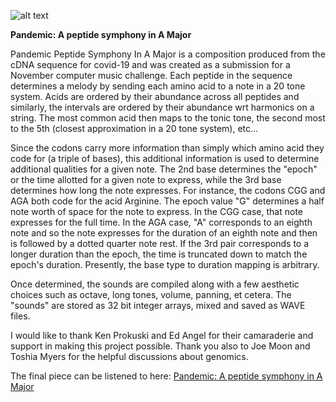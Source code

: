 ![alt text](https://i1.sndcdn.com/artworks-WQvrMiCTRSy1bMXi-7EvKhA-t500x500.jpg "crochet peptides")


__Pandemic: A peptide symphony in A Major__

Pandemic Peptide Symphony In A Major is a composition produced from the cDNA
sequence for covid-19 and was created as a submission for a November computer
music challenge. Each peptide in the sequence determines a melody by sending
each amino acid to a note in a 20 tone system. Acids are ordered by their
abundance across all peptides and similarly, the intervals are ordered by their
abundance wrt harmonics on a string. The most common acid then maps to the tonic
tone, the second most to the 5th (closest approximation in a 20 tone system),
etc...

Since the codons carry more information than simply which amino acid they code
for (a triple of bases), this additional information is used to determine
additional qualities for a given note. The 2nd base determines the "epoch"
or the time allotted for a given note to express, while the 3rd base determines
how long the note expresses. For instance, the codons CGG and AGA both code for
the acid Arginine. The epoch value "G" determines a half note worth of space for
the note to express. In the CGG case, that note expresses for the full time. In
the AGA case, "A" corresponds to an eighth note and so the note expresses for
the duration of an eighth note and then is followed by a dotted quarter note
rest. If the 3rd pair corresponds to a longer duration than the epoch, the time
is truncated down to match the epoch's duration. Presently, the base type to
duration mapping is arbitrary.

Once determined, the sounds are compiled along with a few aesthetic choices
such as octave, long tones, volume, panning, et cetera. The "sounds" are stored
as 32 bit integer arrays, mixed and saved as WAVE files.

I would like to thank Ken Prokuski and Ed Angel for their camaraderie and
support in making this project possible. Thank you also to Joe Moon and Toshia
Myers for the helpful discussions about genomics.

The final piece can be listened to here:
[Pandemic: A peptide symphony in A Major](https://soundcloud.com/jeejaws-for-jawaas/pandemic-peptide-symphony-in-a-maj)